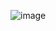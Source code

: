 ![image](https://github.com/gkrrish/HighChartPOC/assets/36321398/1e4d96a4-869e-4a67-a4ab-b06f982d7e61)
